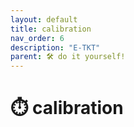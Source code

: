 ```yaml
---
layout: default
title: calibration
nav_order: 6
description: "E-TKT"
parent: 🛠️ do it yourself!
---
```


# ⏱️ calibration
